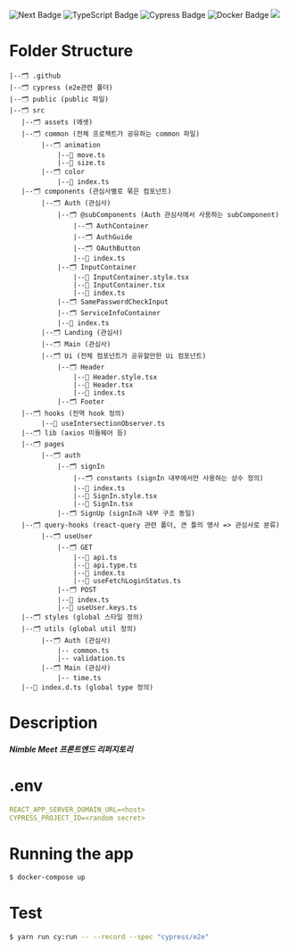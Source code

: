 ![Next Badge](https://img.shields.io/badge/NEXT.js-000000?style=flat-square&logo=Next.js&logoColor=white)
![TypeScript Badge](https://img.shields.io/badge/Typescript-235A97?style=flat-square&logo=Typescript&logoColor=white)
![Cypress Badge](https://img.shields.io/badge/Cypress-17202C?style=flat-square&logo=Cypress&logoColor=white)
![Docker Badge](https://img.shields.io/badge/Docker-2496ED?style=flat-square&logo=docker&logoColor=white)
<img src="https://img.shields.io/badge/React Query-FF4154?style=flat-square&logo=react query&logoColor=white"/>

# Folder Structure

```
|--🗂️ .github
|--🗂️ cypress (e2e관련 폴더)
|--🗂️ public (public 파일)
|--🗂️ src
   |--🗂️ assets (에셋)
   |--🗂️ common (전체 프로젝트가 공유하는 common 파일)
        |--🗂️ animation
            |--📑 move.ts
            |--📑 size.ts
        |--🗂️ color
            |--📑 index.ts
   |--🗂️ components (관심사별로 묶은 컴포넌트)
        |--🗂️ Auth (관심사)
            |--🗂️ @subComponents (Auth 관심사에서 사용하는 subComponent)
                |--🗂️ AuthContainer
                |--🗂️ AuthGuide
                |--🗂️ OAuthButton
                |--📑 index.ts
            |--🗂️ InputContainer
                |--📑 InputContainer.style.tsx
                |--📑 InputContainer.tsx
                |--📑 index.ts
            |--🗂️ SamePasswordCheckInput
            |--🗂️ ServiceInfoContainer
            |--📑 index.ts
        |--🗂️ Landing (관심사)
        |--🗂️ Main (관심사)
        |--🗂️ Ui (전체 컴포넌트가 공유할만한 Ui 컴포넌트)
            |--🗂️ Header
                |--📑 Header.style.tsx
                |--📑 Header.tsx
                |--📑 index.ts
            |--🗂️ Footer
   |--🗂️ hooks (전역 hook 정의)
        |--📑 useIntersectionObserver.ts
   |--🗂️ lib (axios 미들웨어 등)
   |--🗂️ pages
        |--🗂️ auth
            |--🗂️ signIn
                |--🗂️ constants (signIn 내부에서만 사용하는 상수 정의)
                |--📑 index.ts
                |--📑 SignIn.style.tsx
                |--📑 SignIn.tsx
            |--🗂️ SignUp (signIn과 내부 구조 동일)
   |--🗂️ query-hooks (react-query 관련 폴더, 큰 틀의 명사 => 관심사로 분류)
        |--🗂️ useUser
            |--🗂️ GET
                |--📑 api.ts
                |--📑 api.type.ts
                |--📑 index.ts
                |--📑 useFetchLoginStatus.ts
            |--🗂️ POST
            |--📑 index.ts
            |--📑 useUser.keys.ts
   |--🗂️ styles (global 스타일 정의)
   |--🗂️ utils (global util 정의)
        |--🗂️ Auth (관심사)
            |-- common.ts
            |-- validation.ts
        |--🗂️ Main (관심사)
            |-- time.ts
   |--📑 index.d.ts (global type 정의)
```

# Description

##### Nimble Meet 프론트엔드 리퍼지토리

# .env

```yml
REACT_APP_SERVER_DOMAIN_URL=<host>
CYPRESS_PROJECT_ID=<random secret>
```

# Running the app

```bash
$ docker-compose up
```

# Test

```bash
$ yarn run cy:run -- --record --spec "cypress/e2e"
```
